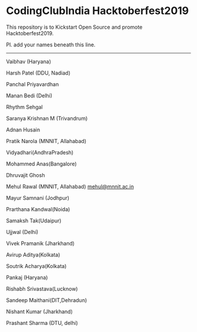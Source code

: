 CodingClubIndia Hacktoberfest2019
==================================================================================

This repository is to Kickstart Open Source and promote Hacktoberfest2019.

Pl. add your names beneath this line.
 
 ---------------------------------------------------------------------------------

Vaibhav (Haryana)

Harsh Patel (DDU, Nadiad)

Panchal Priyavardhan

Manan Bedi (Delhi)

Rhythm Sehgal

Saranya Krishnan M (Trivandrum)

 Adnan Husain 

 Pratik Narola (MNNIT, Allahabad)

 Vidyadhari(AndhraPradesh)

 Mohammed Anas(Bangalore)
 
 Dhruvajit Ghosh 

Mehul Rawal (MNNIT, Allahabad)  mehul@mnnit.ac.in

Mayur Samnani (Jodhpur)

Prarthana Kandwal(Noida)

Samaksh Tak(Udaipur)

Ujjwal (Delhi)

Vivek Pramanik (Jharkhand)

Avirup Aditya(Kolkata)

Soutrik Acharya(Kolkata)


Pankaj  (Haryana)


Rishabh Srivastava(Lucknow)


Sandeep Maithani(DIT,Dehradun)


Nishant Kumar (Jharkhand)


Prashant Sharma (DTU, delhi)
